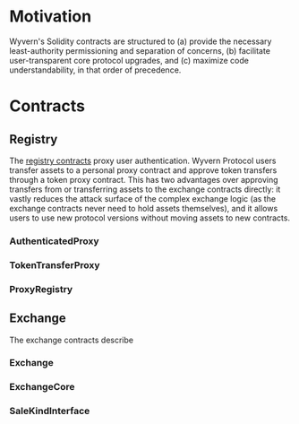 <!-- TITLE: Contract Architecture -->
<!-- SUBTITLE: Wyvern Protocol Contract Architecture -->

# Motivation
Wyvern's Solidity contracts are structured to (a) provide the necessary least-authority permissioning and separation of concerns, (b) facilitate user-transparent core protocol upgrades, and (c) maximize code understandability, in that order of precedence.
# Contracts
## Registry
The [registry contracts](https://github.com/ProjectWyvern/wyvern-ethereum/tree/master/contracts/registry) proxy user authentication. Wyvern Protocol users transfer assets to a personal proxy contract and approve token transfers through a token proxy contract. This has two advantages over approving transfers from or transferring assets to the exchange contracts directly: it vastly reduces the attack surface of the complex exchange logic (as the exchange contracts never need to hold assets themselves), and it allows users to use new protocol versions without moving assets to new contracts.
### AuthenticatedProxy
### TokenTransferProxy
### ProxyRegistry
## Exchange
The exchange contracts describe
### Exchange
### ExchangeCore
### SaleKindInterface